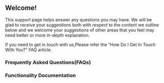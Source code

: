 





## Welcome!

This support page helps answer any questions you may have. We will be
glad to receive your suggestions both with respect to the content we
outline below and we welcome your suggestions of other areas that you
feel may need better or more in-depth explanation.

If you need to get in touch with us,Please refer the \"How Do I Get In
Touch With You?\" FAQ article.













#### 

### Frequently Asked Questions(FAQs)

















#### 

### Functionality Documentation



















